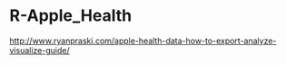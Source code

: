 # R-Apple_Health

http://www.ryanpraski.com/apple-health-data-how-to-export-analyze-visualize-guide/

